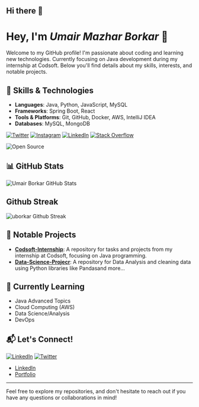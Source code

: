 ## Hi there 👋
# Hey, I'm *Umair Mazhar Borkar* 👋

Welcome to my GitHub profile! I'm passionate about coding and learning new technologies. Currently focusing on Java development during my internship at Codsoft. Below you'll find details about my skills, interests, and notable projects.

## 🚀 Skills & Technologies
- **Languages**: Java, Python, JavaScript, MySQL
- **Frameworks**: Spring Boot, React
- **Tools & Platforms**: Git, GitHub, Docker, AWS, IntelliJ IDEA
- **Databases**: MySQL, MongoDB

[![Twitter](https://img.shields.io/badge/Twitter-1DA1F2?style=flat&logo=twitter&logoColor=white)](https://x.com/UmairBorkar_004) [![Instagram](https://img.shields.io/badge/Instagram-E4405F?style=flat&logo=instagram&logoColor=white)](https://instagram.com/mr.umair_004/) [![LinkedIn](https://img.shields.io/badge/LinkedIn-0077B5?style=flat&logo=linkedin&logoColor=white)](https://www.linkedin.com/in/umair-borkar/) [![Stack Overflow](https://img.shields.io/badge/Stack%20Overflow-F58025?style=flat&logo=stackoverflow&logoColor=white)](https://stackoverflow.com/users/28735017/umair-borkar/)

  ![Open Source](https://img.shields.io/badge/Open%20Source-Love-green)


## 📊 GitHub Stats
![Umair Borkar GitHub Stats](https://github-readme-stats.vercel.app/api?username=uborkar&show_icons=true&count_private=true&hide=prs&theme=radical)
<!--[Umair Borkar Github Statss](https://github-readme-stats.vercel.app/api?username=uborkar&repo=github-readme-stats&cache_seconds=86400&theme=ambient_gradient)-->
## Github Streak
![uborkar Github Streak](https://streak-stats.demolab.com/?user=uborkar&theme=highcontrast&hide_border=true)

## 📌 Notable Projects
- [**Codsoft-Internship**](https://github.com/uborkar/Codsoft-Internship): A repository for tasks and projects from my internship at Codsoft, focusing on Java programming.
- [**Data-Science-Projecr**](https://github.com/uborkar/Data-Science-Projects): A repository for Data Analysis and cleaning data using Python libraries like Pandasand more...

## 🌱 Currently Learning
- Java Advanced Topics
- Cloud Computing (AWS)
- Data Science/Analysis
- DevOps

## 📬 Let's Connect!
[![LinkedIn](https://img.shields.io/badge/LinkedIn-Connect-blue)](https://www.linkedin.com/in/umair-borkar/)
[![Twitter](https://img.shields.io/twitter/follow/UmairBorkar_004?style=social)](https://x.com/UmairBorkar_004)

- [LinkedIn](https://www.linkedin.com/in/umair-borkar/)
- [Portfolio](https://your-portfolio.com)

---

Feel free to explore my repositories, and don't hesitate to reach out if you have any questions or collaborations in mind!

